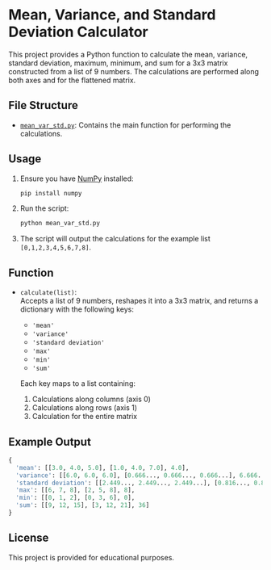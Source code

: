 # Mean, Variance, and Standard Deviation Calculator

This project provides a Python function to calculate the mean, variance, standard deviation, maximum, minimum, and sum for a 3x3 matrix constructed from a list of 9 numbers. The calculations are performed along both axes and for the flattened matrix.

## File Structure

- [`mean_var_std.py`](mean_var_std.py): Contains the main function for performing the calculations.

## Usage

1. Ensure you have [NumPy](https://numpy.org/) installed:
    ```sh
    pip install numpy
    ```

2. Run the script:
    ```sh
    python mean_var_std.py
    ```

3. The script will output the calculations for the example list `[0,1,2,3,4,5,6,7,8]`.

## Function

- `calculate(list)`:  
  Accepts a list of 9 numbers, reshapes it into a 3x3 matrix, and returns a dictionary with the following keys:
    - `'mean'`
    - `'variance'`
    - `'standard deviation'`
    - `'max'`
    - `'min'`
    - `'sum'`

  Each key maps to a list containing:
    1. Calculations along columns (axis 0)
    2. Calculations along rows (axis 1)
    3. Calculation for the entire matrix

## Example Output

```python
{
  'mean': [[3.0, 4.0, 5.0], [1.0, 4.0, 7.0], 4.0],
  'variance': [[6.0, 6.0, 6.0], [0.666..., 0.666..., 0.666...], 6.666...],
  'standard deviation': [[2.449..., 2.449..., 2.449...], [0.816..., 0.816..., 0.816...], 2.581...],
  'max': [[6, 7, 8], [2, 5, 8], 8],
  'min': [[0, 1, 2], [0, 3, 6], 0],
  'sum': [[9, 12, 15], [3, 12, 21], 36]
}
```

## License

This project is provided for educational purposes.